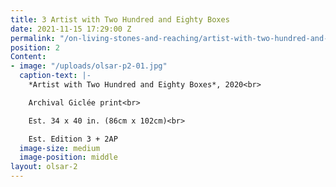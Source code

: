 ```yaml
---
title: 3 Artist with Two Hundred and Eighty Boxes
date: 2021-11-15 17:29:00 Z
permalink: "/on-living-stones-and-reaching/artist-with-two-hundred-and-eighty-boxes"
position: 2
Content:
- image: "/uploads/olsar-p2-01.jpg"
  caption-text: |-
    *Artist with Two Hundred and Eighty Boxes*, 2020<br>

    Archival Giclée print<br>

    Est. 34 x 40 in. (86cm x 102cm)<br>

    Est. Edition 3 + 2AP
  image-size: medium
  image-position: middle
layout: olsar-2
---
```


